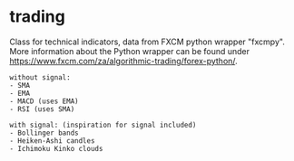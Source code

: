# trading

Class for technical indicators, data from FXCM python wrapper "fxcmpy". More information about the Python wrapper can be found under https://www.fxcm.com/za/algorithmic-trading/forex-python/.
    
    without signal:
    - SMA
    - EMA
    - MACD (uses EMA)
    - RSI (uses SMA)
    
    with signal: (inspiration for signal included)
    - Bollinger bands
    - Heiken-Ashi candles
    - Ichimoku Kinko clouds
